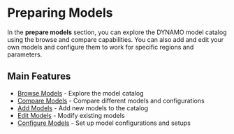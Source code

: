 # Preparing Models

In the **prepare models** section, you can explore the DYNAMO model catalog using the browse and compare capabilities.
You can also add and edit your own models and configure them to work for specific regions and parameters.

## Main Features

- [Browse Models](browse-models.md) - Explore the model catalog
- [Compare Models](compare-models.md) - Compare different models and configurations
- [Add Models](add-models.md) - Add new models to the catalog
- [Edit Models](edit-models.md) - Modify existing models
- [Configure Models](configure-models.md) - Set up model configurations and setups
